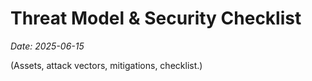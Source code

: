 # Threat Model & Security Checklist
_Date: 2025-06-15_

(Assets, attack vectors, mitigations, checklist.)
